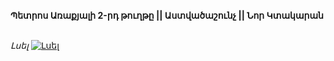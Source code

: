 **Պետրոս Առաքյալի 2-րդ թուղթը || Աստվածաշունչ || Նոր Կտակարան**

\
_Լսել_
[![Լսել](https://steamuserimages-a.akamaihd.net/ugc/364031285151936384/CABEA5103DFCCC0F86EE38B0C40C8E0B55814C9B/?imw=512&imh=512&ima=fit&impolicy=Letterbox&imcolor=%23000000&letterbox=true)](https://www.youtube.com/watch?v=uHMFhHAp_i4&list=PLiqVN24ARkiU3mGKGQITLKdUf0RkjozAW&index=22)
